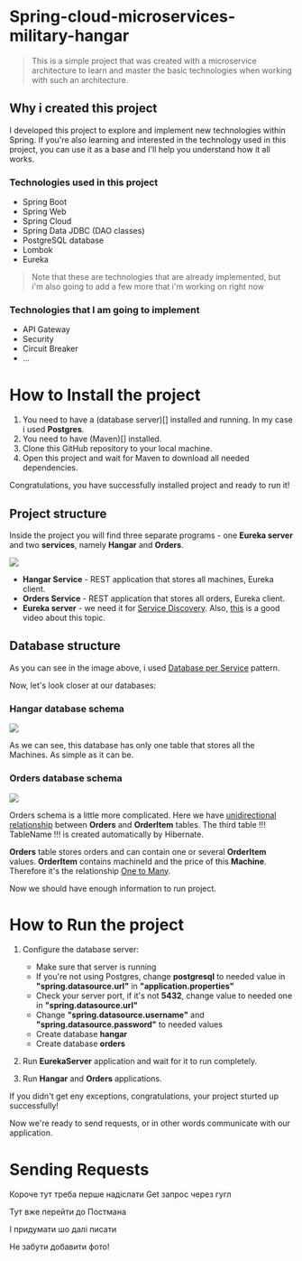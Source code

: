 # Spring-cloud-microservices-military-hangar

> This is a simple project that was created with a microservice architecture to learn and master the basic technologies when working with such an architecture.

## Why i created this project

I developed this project to explore and implement new technologies within Spring. If you're also learning and interested in the technology used in this project, you can use it as a base and I'll help you understand how it all works.

### Technologies used in this project

- Spring Boot
- Spring Web
- Spring Cloud
- Spring Data JDBC (DAO classes)
- PostgreSQL database
- Lombok
- Eureka

> Note that these are technologies that are already implemented, but i'm also going to add a few more that i'm working on right now

### Technologies that I am going to implement

- API Gateway
- Security
- Circuit Breaker
- ...



# How to Install the project

1. You need to have a (database server)[] installed and running. In my case i used **Postgres**.
2. You need to have (Maven)[] installed.
3. Clone this GitHub repository to your local machine.
4. Open this project and wait for Maven to download all needed dependencies.

Congratulations, you have successfully installed project and ready to run it!


## Project structure

Inside the project you will find three separate programs - one **Eureka server** and two **services**, namely **Hangar** and **Orders**.

![](src/resources/media/project_structure.png)


- **Hangar Service** - REST application that stores all machines, Eureka client.
- **Orders Service** - REST application that stores all orders, Eureka client.
- **Eureka server** - we need it for [Service Discovery](https://www.baeldung.com/spring-cloud-netflix-eureka). Also, [this](https://www.youtube.com/watch?v=e09P-CkCvvs&list=PLqq-6Pq4lTTZSKAFG6aCDVDP86Qx4lNas&index=17) is a good video about this topic.


## Database structure

As you can see in the image above, i used [Database per Service](https://microservices.io/patterns/data/database-per-service.html) pattern.

Now, let's look closer at our databases:

### Hangar database schema

![](src/resources/media/hangar_schema.png)

As we can see, this database has only one table that stores all the Machines. As simple as it can be.

### Orders database schema

![](src/resources/media/orders_schema.png)

Orders schema is a little more complicated. Here we have [unidirectional relationship](https://www.baeldung.com/spring-jpa-unidirectional-one-to-many-and-cascading-delete) between **Orders** and **OrderItem** tables. The third table !!! TableName !!! is created automatically by Hibernate.

**Orders** table stores orders and can contain one or several **OrderItem** values. **OrderItem** contains machineId and the price of this **Machine**. Therefore it's the relationship [One to Many](https://www.baeldung.com/hibernate-one-to-many).


Now we should have enough information to run project.


# How to Run the project

1. Configure the database server:
   - Make sure that server is running
   - If you're not using Postgres, change **postgresql** to needed value in **"spring.datasource.url"** in **"application.properties"**
   - Check your server port, if it's not **5432**, change value to needed one in **"spring.datasource.url"**
   - Change **"spring.datasource.username"** and **"spring.datasource.password"** to needed values
   - Create database **hangar**
   - Create database **orders**
     
3. Run **EurekaServer** application and wait for it to run completely.
4. Run **Hangar** and **Orders** applications.


If you didn't get eny exceptions, congratulations, your project sturted up successfully!

Now we're ready to send requests, or in other words communicate with our application.



# Sending Requests


Короче тут треба перше надіслати Get запрос через гугл

Тут вже перейти до Постмана

І придумати шо далі писати

Не забути добавити фото!
